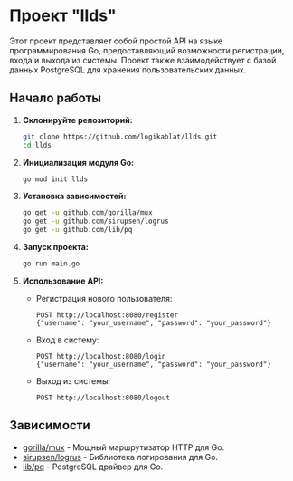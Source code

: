 # Проект "llds"

Этот проект представляет собой простой API на языке программирования Go, предоставляющий возможности регистрации, входа и выхода из системы. Проект также взаимодействует с базой данных PostgreSQL для хранения пользовательских данных.

## Начало работы

1. **Склонируйте репозиторий:**
    ```bash
    git clone https://github.com/logikablat/llds.git
    cd llds
    ```

2. **Инициализация модуля Go:**
    ```bash
    go mod init llds
    ```

3. **Установка зависимостей:**
    ```bash
    go get -u github.com/gorilla/mux
    go get -u github.com/sirupsen/logrus
    go get -u github.com/lib/pq
    ```

4. **Запуск проекта:**
    ```bash
    go run main.go
    ```

5. **Использование API:**
    - Регистрация нового пользователя:
      ```http
      POST http://localhost:8080/register
      {"username": "your_username", "password": "your_password"}
      ```
    - Вход в систему:
      ```http
      POST http://localhost:8080/login
      {"username": "your_username", "password": "your_password"}
      ```
    - Выход из системы:
      ```http
      POST http://localhost:8080/logout
      ```

## Зависимости

- [gorilla/mux](https://github.com/gorilla/mux) - Мощный маршрутизатор HTTP для Go.
- [sirupsen/logrus](https://github.com/sirupsen/logrus) - Библиотека логирования для Go.
- [lib/pq](https://github.com/lib/pq) - PostgreSQL драйвер для Go.
